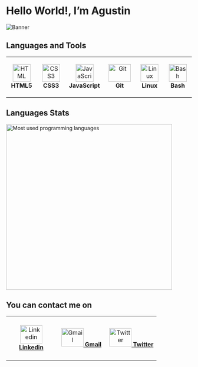 <h1>Hello World!, I’m Agustin</h1>

<img src ="https://github.com/agusscript/Banners/blob/main/images/github-banner-dic-2022.webp" alt="Banner"/>

<h2>Languages and Tools</h2>

<table>
  <tr>
    <td align="center" height="110" width="110">
     <a href="https://developer.mozilla.org/en-US/docs/Glossary/HTML">
      <img
        src="https://cdn.jsdelivr.net/gh/devicons/devicon/icons/html5/html5-plain.svg"
        width="48"
        height="48"
        alt="HTML"
      />
     </a>
     <strong>HTML5</strong>
    </td>
    <td align="center" height="110" width="110">
     <a href="https://developer.mozilla.org/en-US/docs/Web/CSS">
      <img
        src="https://cdn.jsdelivr.net/gh/devicons/devicon/icons/css3/css3-plain.svg"
        width="48"
        height="48"
        alt="CSS3"
      />
     </a>
     <strong>CSS3</strong>
    </td>
    <td align="center" height="110" width="110">
     <a href="https://developer.mozilla.org/en-US/docs/Web/JavaScript">
      <img
        src="https://cdn.jsdelivr.net/gh/devicons/devicon/icons/javascript/javascript-plain.svg"
        width="48"
        height="48"
        alt="JavaScript"
      />
     </a>
     <strong>JavaScript</strong>
    </td>
    <td align="center" height="110" width="110">
     <a href="https://git-scm.com/">
      <img
        src="https://cdn.jsdelivr.net/gh/devicons/devicon/icons/git/git-plain.svg"
        width="60"
        height="48"
        alt="Git"
      />
     </a>
     <strong>Git</strong>
    </td>
   <td align="center" height="110" width="110">
     <a href="https://www.linux.com/what-is-linux/">
      <img
        src="https://cdn.jsdelivr.net/gh/devicons/devicon/icons/linux/linux-original.svg"
        width="48"
        height="48"
        alt="Linux"
      />
     </a>
     <strong>Linux</strong>
    </td>
   <td align="center" height="110" width="110">
     <a href="https://www.gnu.org/software/bash/">
      <img
        src="https://cdn.jsdelivr.net/gh/devicons/devicon/icons/bash/bash-original.svg"
        width="48"
        height="48"
        alt="Bash"
      />
     </a>
     <strong>Bash</strong>
    </td>
  </tr>
</table>

<h2>Languages Stats</h2>
<a href="https://github.com/agusscript?tab=repositories">
 <img 
   src="https://github-readme-stats.vercel.app/api/top-langs/?username=agusscript&layout=compact"
   width="450"
   alt="Most used programming languages"
 />
</a>

<h2>You can contact me on</h2>
<table>
  <tr>
    <td align="center" height="120" width="120">
     <a href="www.linkedin.com/in/agustin-emanuel-sanchez-4b2807240">
      <img
        src="https://cdn.jsdelivr.net/gh/devicons/devicon/icons/linkedin/linkedin-original.svg"
        width="60"
        height="50"
        alt="Linkedin"
      />
     </a>
     <a href="www.linkedin.com/in/agustin-emanuel-sanchez-4b2807240">
      <strong>Linkedin</strong>
     </a>
    </td>
    <td align="center" height="120" width="120">
     <a href="mailto:agus.sanchez.240@gmail.com">
      <img
        src="https://github.com/agusscript/Banners/blob/main/images/icons8-gmail-logo-96.svg"
        width="60"
        height="50"
        alt="Gmail"
      />
     </a>
     <a href="mailto:agus.sanchez.240@gmail.com">
     <strong>Gmail</strong>
     </a>
    </td>
   <td align="center" height="120" width="120">
     <a href="https://twitter.com/agus_script">
      <img
        src="https://cdn.jsdelivr.net/gh/devicons/devicon/icons/twitter/twitter-original.svg"
        width="60"
        height="50"
        alt="Twitter"
      />
     </a>
     <a href="https://twitter.com/agus_script">
      <strong>Twitter</strong>
     </a>
    </td>
  </tr>
</table>
